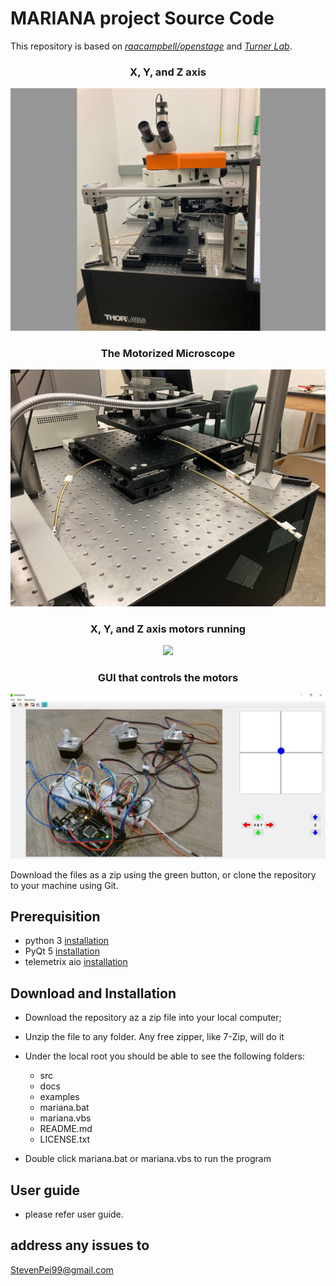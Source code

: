 # MARIANA project Source Code

This repository is based on [*raacampbell/openstage*](https://github.com/raacampbell/openstage) and  [*Turner Lab*](https://www.janelia.org/lab/turner-lab/openstage).

<h3 align="center">X, Y, and Z axis</h3>
<p align="center"><img src="mariana/src/images/lab_microscope2_small.jpg" /></p>
<p>  </p>

<h3 align="center">The Motorized Microscope</h3>
<p align="center"><img src="mariana/src/images/lab_microscope3_small.jpg" /></p>
<p>  </p>

<h3 align="center">X, Y, and Z axis motors running</h3>
<p align="center"><img src="mariana/src/images/motorRunning.gif" /></p>
<p>  </p>

<h3 align="center">GUI that controls the motors</h3>
<p align="center"><img src="mariana/src/images/mainGUI.jpeg" /></p>
<p>  </p>

Download the files as a zip using the green button, or clone the repository to your machine using Git.

## Prerequisition

- python 3 [installation](http://www.stevenpei.com/doc/InstallPython.pdf)
- PyQt 5 [installation](http://www.stevenpei.com/doc/InstallPyQt.pdf)
- telemetrix aio [installation](https://mryslab.github.io/telemetrix/)

## Download and Installation
- Download the repository az a zip file into your local computer;
- Unzip the file to any folder. Any free zipper, like 7-Zip, will do it
- Under the local root you should be able to see the following folders:
    - src
    - docs
    - examples
    * mariana.bat
    * mariana.vbs
	* README.md
    * LICENSE.txt

- Double click mariana.bat or mariana.vbs to run the program 

## User guide
- please refer user guide.


## address any issues to 
StevenPei99@gmail.com
